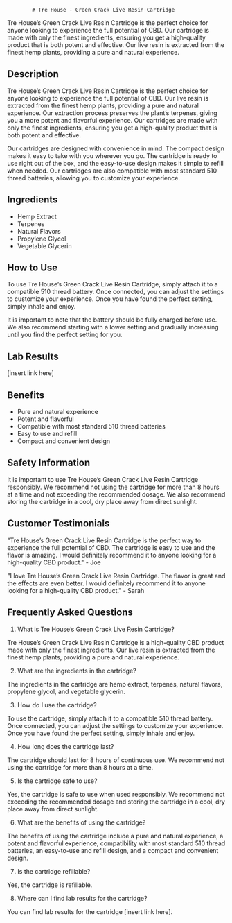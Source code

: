 
            # Tre House - Green Crack Live Resin Cartridge

Tre House’s Green Crack Live Resin Cartridge is the perfect choice for anyone looking to experience the full potential of CBD. Our cartridge is made with only the finest ingredients, ensuring you get a high-quality product that is both potent and effective. Our live resin is extracted from the finest hemp plants, providing a pure and natural experience.

## Description

Tre House’s Green Crack Live Resin Cartridge is the perfect choice for anyone looking to experience the full potential of CBD. Our live resin is extracted from the finest hemp plants, providing a pure and natural experience. Our extraction process preserves the plant’s terpenes, giving you a more potent and flavorful experience. Our cartridges are made with only the finest ingredients, ensuring you get a high-quality product that is both potent and effective.

Our cartridges are designed with convenience in mind. The compact design makes it easy to take with you wherever you go. The cartridge is ready to use right out of the box, and the easy-to-use design makes it simple to refill when needed. Our cartridges are also compatible with most standard 510 thread batteries, allowing you to customize your experience.

## Ingredients

- Hemp Extract
- Terpenes
- Natural Flavors
- Propylene Glycol
- Vegetable Glycerin

## How to Use

To use Tre House’s Green Crack Live Resin Cartridge, simply attach it to a compatible 510 thread battery. Once connected, you can adjust the settings to customize your experience. Once you have found the perfect setting, simply inhale and enjoy.

It is important to note that the battery should be fully charged before use. We also recommend starting with a lower setting and gradually increasing until you find the perfect setting for you.

## Lab Results

[insert link here]

## Benefits

- Pure and natural experience
- Potent and flavorful
- Compatible with most standard 510 thread batteries
- Easy to use and refill
- Compact and convenient design

## Safety Information

It is important to use Tre House’s Green Crack Live Resin Cartridge responsibly. We recommend not using the cartridge for more than 8 hours at a time and not exceeding the recommended dosage. We also recommend storing the cartridge in a cool, dry place away from direct sunlight.

## Customer Testimonials

"Tre House’s Green Crack Live Resin Cartridge is the perfect way to experience the full potential of CBD. The cartridge is easy to use and the flavor is amazing. I would definitely recommend it to anyone looking for a high-quality CBD product." - Joe

"I love Tre House’s Green Crack Live Resin Cartridge. The flavor is great and the effects are even better. I would definitely recommend it to anyone looking for a high-quality CBD product." - Sarah

## Frequently Asked Questions

1. What is Tre House’s Green Crack Live Resin Cartridge?

Tre House’s Green Crack Live Resin Cartridge is a high-quality CBD product made with only the finest ingredients. Our live resin is extracted from the finest hemp plants, providing a pure and natural experience.

2. What are the ingredients in the cartridge?

The ingredients in the cartridge are hemp extract, terpenes, natural flavors, propylene glycol, and vegetable glycerin.

3. How do I use the cartridge?

To use the cartridge, simply attach it to a compatible 510 thread battery. Once connected, you can adjust the settings to customize your experience. Once you have found the perfect setting, simply inhale and enjoy.

4. How long does the cartridge last?

The cartridge should last for 8 hours of continuous use. We recommend not using the cartridge for more than 8 hours at a time.

5. Is the cartridge safe to use?

Yes, the cartridge is safe to use when used responsibly. We recommend not exceeding the recommended dosage and storing the cartridge in a cool, dry place away from direct sunlight.

6. What are the benefits of using the cartridge?

The benefits of using the cartridge include a pure and natural experience, a potent and flavorful experience, compatibility with most standard 510 thread batteries, an easy-to-use and refill design, and a compact and convenient design.

7. Is the cartridge refillable?

Yes, the cartridge is refillable.

8. Where can I find lab results for the cartridge?

You can find lab results for the cartridge [insert link here].